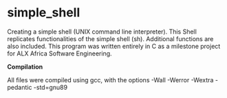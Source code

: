# simple_shell
Creating a simple shell (UNIX command line interpreter). This Shell replicates functionalities of the simple shell (sh). Additional functions are also included. This program was written entirely in C as a milestone project for ALX Africa Software Engineering.

**Compilation**

All files were compiled using gcc, with the options -Wall -Werror -Wextra -pedantic -std=gnu89
